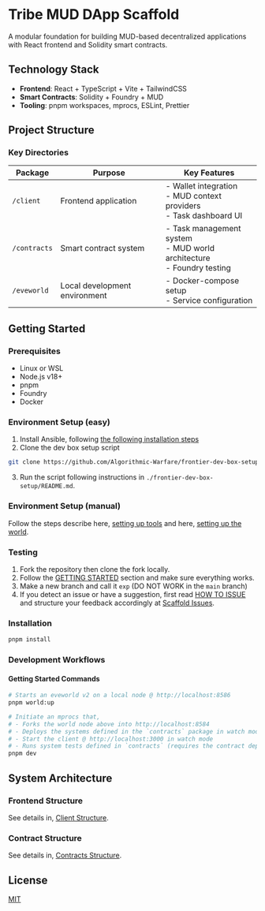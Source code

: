 # Tribe MUD DApp Scaffold

A modular foundation for building MUD-based decentralized applications with React frontend and Solidity smart contracts.

## Technology Stack

- **Frontend**: React + TypeScript + Vite + TailwindCSS
- **Smart Contracts**: Solidity + Foundry + MUD
- **Tooling**: pnpm workspaces, mprocs, ESLint, Prettier

## Project Structure


### Key Directories

| Package       | Purpose                          | Key Features                     |
|---------------|----------------------------------|----------------------------------|
| `/client`     | Frontend application             | - Wallet integration<br>- MUD context providers<br>- Task dashboard UI |
| `/contracts`  | Smart contract system            | - Task management system<br>- MUD world architecture<br>- Foundry testing |
| `/eveworld`   | Local development environment    | - Docker-compose setup<br>- Service configuration |

## Getting Started

### Prerequisites
- Linux or WSL
- Node.js v18+
- pnpm
- Foundry
- Docker

### Environment Setup (easy)

1. Install Ansible, following [the following installation steps](https://www.linuxtechi.com/how-to-install-ansible-on-ubuntu/)
2. Clone the dev box setup script
```sh
git clone https://github.com/Algorithmic-Warfare/frontier-dev-box-setup
```
3. Run the script following instructions in `./frontier-dev-box-setup/README.md`.


### Environment Setup (manual)

Follow the steps describe here, [setting up tools](https://docs.evefrontier.com/Tools) and here, [setting up the world](https://docs.evefrontier.com/LocalWorldSetup).

###  Testing

1. Fork the repository then clone the fork locally.
2. Follow the [GETTING STARTED](#getting-started) section and make sure everything works.
3. Make a new branch and call it `exp` (DO NOT WORK in the `main` branch)
4. If you detect an issue or have a suggestion, first read [HOW TO ISSUE](./.testerdocs/HOW%20TO%20ISSUE.md) and structure your feedback accordingly at [Scaffold Issues](https://github.com/Algorithmic-Warfare/MUD-DApp-Scaffold/issues).

### Installation

```bash
pnpm install
```

### Development Workflows

#### Getting Started Commands
```bash
# Starts an eveworld v2 on a local node @ http://localhost:8586
pnpm world:up 

# Initiate an mprocs that,
# - Forks the world node above into http://localhost:8584
# - Deploys the systems defined in the `contracts` package in watch mode.
# - Start the client @ http://localhost:3000 in watch mode
# - Runs system tests defined in `contracts` (requires the contract deployement to resolve first). Process will fail initially but after contract deployement, press "R", to rerun them.
pnpm dev
```

## System Architecture
### Frontend Structure

See details in, [Client Structure](./packages/client/README.md).

### Contract Structure

See details in, [Contracts Structure](./packages/contracts/README.md).


## License

[MIT](/LICENSE)
